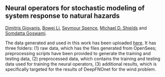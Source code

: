 ## **Neural operators for stochastic modeling of system response to natural hazards**
[Dimitris Giovanis](https://scholar.google.com/citations?user=dnFLyp4AAAAJ&hl=en&oi=ao), [Bowei Li](https://scholar.google.com/citations?user=MDVtPqwAAAAJ&hl=en&oi=sra), [Seymour Spence](https://scholar.google.com/citations?hl=en&user=gDH80t0AAAAJ), [Michael D. Shields](https://scholar.google.com/citations?hl=en&user=hc85Ll0AAAAJ) and [Somdatta Goswami](https://scholar.google.com/citations?user=GaKrpSkAAAAJ&hl=en).


The data generated and used in this work has been uploaded [here](https://livejohnshopkins-my.sharepoint.com/:f:/g/personal/sgoswam4_jh_edu/ElqEfANCWC5BrvojtY_vCHoBF5T_3ZtnVxyQUs3UMDuGVQ?e=OBqf1s). It has three folders: (1) raw data, which has the files generated from OpenSees; preprocessing scripts have been provided to generate the training and testing data, (2) preprocessed data, which contains the training and testing data used for training the neural operators, (3) additional results, which is specifically targeted for the results of DeepFNOnet for the wind problem. 
